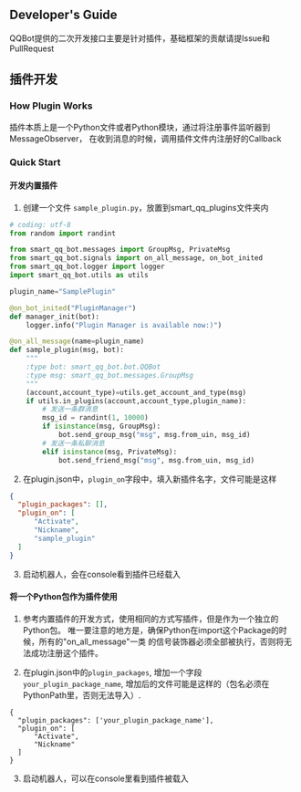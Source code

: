 Developer's Guide
-----------------

QQBot提供的二次开发接口主要是针对插件，基础框架的贡献请提Issue和PullRequest

## 插件开发

### How Plugin Works
插件本质上是一个Python文件或者Python模块，通过将注册事件监听器到MessageObserver，
在收到消息的时候，调用插件文件内注册好的Callback

### Quick Start

#### 开发内置插件

1. 创建一个文件 `sample_plugin.py`，放置到smart\_qq_plugins文件夹内

```python
# coding: utf-8
from random import randint

from smart_qq_bot.messages import GroupMsg, PrivateMsg
from smart_qq_bot.signals import on_all_message, on_bot_inited
from smart_qq_bot.logger import logger
import smart_qq_bot.utils as utils

plugin_name="SamplePlugin"

@on_bot_inited("PluginManager")
def manager_init(bot):
    logger.info("Plugin Manager is available now:)")

@on_all_message(name=plugin_name)
def sample_plugin(msg, bot):
    """
    :type bot: smart_qq_bot.bot.QQBot
    :type msg: smart_qq_bot.messages.GroupMsg
    """
    (account,account_type)=utils.get_account_and_type(msg)
    if utils.in_plugins(account,account_type,plugin_name):
        # 发送一条群消息
        msg_id = randint(1, 10000)
        if isinstance(msg, GroupMsg):
            bot.send_group_msg("msg", msg.from_uin, msg_id)
        # 发送一条私聊消息
        elif isinstance(msg, PrivateMsg):
            bot.send_friend_msg("msg", msg.from_uin, msg_id)
```

2. 在plugin.json中，`plugin_on`字段中，填入新插件名字，文件可能是这样
```json
{
  "plugin_packages": [],
  "plugin_on": [
      "Activate",
      "Nickname",
      "sample_plugin"
  ]
}
```

3. 启动机器人，会在console看到插件已经载入

#### 将一个Python包作为插件使用

1. 参考内置插件的开发方式，使用相同的方式写插件，但是作为一个独立的Python包。
唯一要注意的地方是，确保Python在import这个Package的时候，所有的"on_all_message"一类
的信号装饰器必须全部被执行，否则将无法成功注册这个插件。

2. 在plugin.json中的`plugin_packages`, 增加一个字段`your_plugin_package_name`,
增加后的文件可能是这样的（包名必须在PythonPath里，否则无法导入）.
```
{
  "plugin_packages": ['your_plugin_package_name'],
  "plugin_on": [
      "Activate",
      "Nickname"
  ]
}
```

3. 启动机器人，可以在console里看到插件被载入

